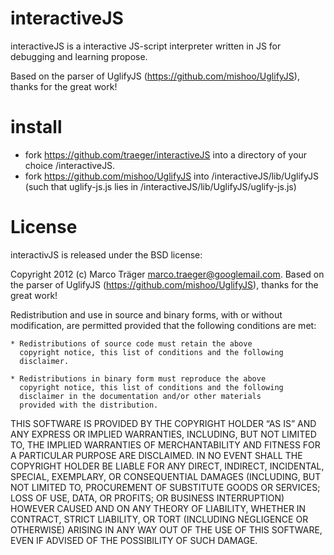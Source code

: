 interactiveJS
===
interactiveJS is a interactive JS-script interpreter written in JS for debugging and learning propose.

Based on the parser of UglifyJS (https://github.com/mishoo/UglifyJS), thanks for the great work!

install
===
* fork https://github.com/traeger/interactiveJS into a directory of your choice /interactiveJS.
* fork https://github.com/mishoo/UglifyJS into /interactiveJS/lib/UglifyJS
  (such that uglify-js.js lies in /interactiveJS/lib/UglifyJS/uglify-js.js)

License
===
interactivJS is released under the BSD license:

Copyright 2012 (c) Marco Träger marco.traeger@googlemail.com.
Based on the parser of UglifyJS (https://github.com/mishoo/UglifyJS), thanks for the great work!

Redistribution and use in source and binary forms, with or without
modification, are permitted provided that the following conditions
are met:

    * Redistributions of source code must retain the above
      copyright notice, this list of conditions and the following
      disclaimer.

    * Redistributions in binary form must reproduce the above
      copyright notice, this list of conditions and the following
      disclaimer in the documentation and/or other materials
      provided with the distribution.

THIS SOFTWARE IS PROVIDED BY THE COPYRIGHT HOLDER “AS IS” AND ANY
EXPRESS OR IMPLIED WARRANTIES, INCLUDING, BUT NOT LIMITED TO, THE
IMPLIED WARRANTIES OF MERCHANTABILITY AND FITNESS FOR A PARTICULAR
PURPOSE ARE DISCLAIMED. IN NO EVENT SHALL THE COPYRIGHT HOLDER BE
LIABLE FOR ANY DIRECT, INDIRECT, INCIDENTAL, SPECIAL, EXEMPLARY,
OR CONSEQUENTIAL DAMAGES (INCLUDING, BUT NOT LIMITED TO,
PROCUREMENT OF SUBSTITUTE GOODS OR SERVICES; LOSS OF USE, DATA, OR
PROFITS; OR BUSINESS INTERRUPTION) HOWEVER CAUSED AND ON ANY
THEORY OF LIABILITY, WHETHER IN CONTRACT, STRICT LIABILITY, OR
TORT (INCLUDING NEGLIGENCE OR OTHERWISE) ARISING IN ANY WAY OUT OF
THE USE OF THIS SOFTWARE, EVEN IF ADVISED OF THE POSSIBILITY OF
SUCH DAMAGE.